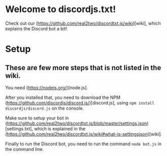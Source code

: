 # Welcome to discordjs.txt!
Check out our (https://github.com/real2two/discordtxt.js/wiki)[wiki], which explains the Discord bot a bit!

# Setup
## These are few more steps that is not listed in the wiki.
You need (https://nodejs.org/)[node.js].

After you installed that, you need to download the NPM (https://github.com/discordjs/discord.js/)[discord.js], using `npm install discordjs/discord.js` on the console.

Make sure to setup your bot in (https://github.com/real2two/discordtxt.js/blob/master/settings.json)[settings.txt], which is explained in the (https://github.com/real2two/discordtxt.js/wiki#what-is-settingsjson)[wiki]. 

Finally to run the Discord bot, you need to run the command `node bot.js` in the command line.
